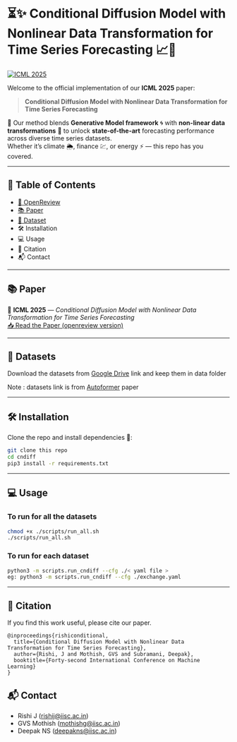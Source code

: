 # ⏳✨ Conditional Diffusion Model with Nonlinear Data Transformation for Time Series Forecasting 📈🌊

[![ICML 2025](https://img.shields.io/badge/ICML-2025-blue.svg)](https://icml.cc/)

Welcome to the official implementation of our **ICML 2025** paper:  
> **Conditional Diffusion Model with Nonlinear Data Transformation for Time Series Forecasting**  

🎯 Our method blends **Generative Model framework** 🌀 with **non-linear data transformations** 🔄 to unlock **state-of-the-art** forecasting performance across diverse time series datasets.  
Whether it’s climate 🌦, finance 💹, or energy ⚡ — this repo has you covered.

---

## 📜 Table of Contents
- [🚀 OpenReview](https://openreview.net/forum?id=kcUNMKqrCg)
- [📚 Paper](https://openreview.net/attachment?id=kcUNMKqrCg&name=pdf)
- [📂 Dataset](https://drive.google.com/drive/folders/1ZOYpTUa82_jCcxIdTmyr0LXQfvaM9vIy)
- 🛠 Installation
- 💻 Usage
- 🤝 Citation
- 📬 Contact

---

## 📚 Paper
📄 **ICML 2025** — *Conditional Diffusion Model with Nonlinear Data Transformation for Time Series Forecasting*  
[📥 Read the Paper (openreview version)](https://openreview.net/attachment?id=kcUNMKqrCg&name=pdf)

---

## 📂 Datasets

Download the datasets from [Google Drive](https://drive.google.com/drive/folders/1ZOYpTUa82_jCcxIdTmyr0LXQfvaM9vIy) link and keep them in data folder

Note : datasets link is from [Autoformer](https://github.com/thuml/Autoformer) paper

---


## 🛠 Installation
Clone the repo and install dependencies 🐍:
```bash
git clone this repo
cd cndiff
pip3 install -r requirements.txt 
```
---

## 💻 Usage
### To run for all the datasets
```sh
chmod +x ./scripts/run_all.sh
./scripts/run_all.sh
```

### To run for each dataset
```sh
python3 -m scripts.run_cndiff --cfg ./< yaml file >
eg: python3 -m scripts.run_cndiff --cfg ./exchange.yaml
```

---

## 🤝 Citation

If you find this work useful, please cite our paper.
```
@inproceedings{rishiconditional,
  title={Conditional Diffusion Model with Nonlinear Data Transformation for Time Series Forecasting},
  author={Rishi, J and Mothish, GVS and Subramani, Deepak},
  booktitle={Forty-second International Conference on Machine Learning}
}

```

## 📬 Contact

- Rishi J (rishij@iisc.ac.in)
- GVS Mothish (mothishg@iisc.ac.in)
- Deepak NS (deepakns@iisc.ac.in)
